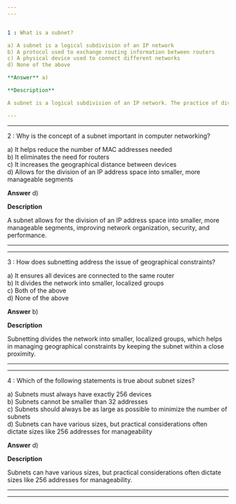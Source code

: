 ```yaml
---  
---  


1 : What is a subnet?  

a) A subnet is a logical subdivision of an IP network  
b) A protocol used to exchange routing information between routers  
c) A physical device used to connect different networks  
d) None of the above  

**Answer** a)  

**Description**  

A subnet is a logical subdivision of an IP network. The practice of dividing a network into two or more networks is called subnetting.  

---  
```

---  


2 : Why is the concept of a subnet important in computer networking?  

a) It helps reduce the number of MAC addresses needed  
b) It eliminates the need for routers  
c) It increases the geographical distance between devices  
d) Allows for the division of an IP address space into smaller, more manageable segments  

**Answer** d)  

**Description**  

A subnet allows for the division of an IP address space into smaller, more manageable segments, improving network organization, security, and performance.  

---  
---  


3 : How does subnetting address the issue of geographical constraints?  

a) It ensures all devices are connected to the same router  
b) It divides the network into smaller, localized groups  
c) Both of the above  
d) None of the above  

**Answer** b)  

**Description**  

Subnetting divides the network into smaller, localized groups, which helps in managing geographical constraints by keeping the subnet within a close proximity.  

---  
---  


4 : Which of the following statements is true about subnet sizes?  

a) Subnets must always have exactly 256 devices  
b) Subnets cannot be smaller than 32 addresses  
c) Subnets should always be as large as possible to minimize the number of subnets  
d) Subnets can have various sizes, but practical considerations often dictate sizes like 256 addresses for manageability  

**Answer** d)  

**Description**  

Subnets can have various sizes, but practical considerations often dictate sizes like 256 addresses for manageability.  

---  
---  
